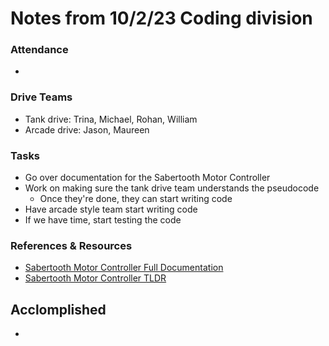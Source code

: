 # Notes from 10/2/23 Coding division   
### Attendance
 - 

### Drive Teams
 - Tank drive: Trina, Michael, Rohan, William
 - Arcade drive: Jason, Maureen 

### Tasks
 - Go over documentation for the Sabertooth Motor Controller 
 - Work on making sure the tank drive team understands the pseudocode
   - Once they're done, they can start writing code
 - Have arcade style team start writing code
 - If we have time, start testing the code

### References & Resources 
 - <a href="http://www.dimensionengineering.com/datasheets/Sabertooth2x60.pdf">Sabertooth Motor Controller Full Documentation</a>
 - <a href="https://docs.google.com/document/d/11yAGNMltDx4X17hl0w9ZD8jwsdREbucdNOAFZO9kq2M/edit?usp=sharing>">Sabertooth Motor Controller TLDR</a> 

## Acclomplished
 - 
